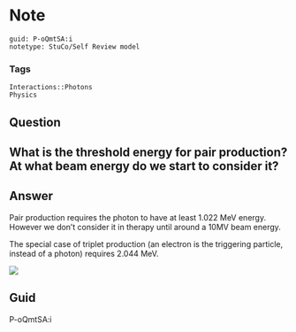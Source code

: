 # Note
```
guid: P-oQmtSA:i
notetype: StuCo/Self Review model
```

### Tags
```
Interactions::Photons
Physics
```

## Question
<h2>What is the threshold energy for pair production? At what beam energy do we start to consider it?</h2>

## Answer
<section>
<p>Pair production requires the photon to have at least 1.022 MeV energy. However we don’t consider it in therapy until around a 10MV beam energy.</p><p>The special case of triplet production (an electron is the triggering particle, instead of a photon) requires 2.044 MeV.</p><p><img src="paste-253a2cc4af043496ef0adf290fa09844f701373c.png">
</p>

</section>

## Guid
P-oQmtSA:i
